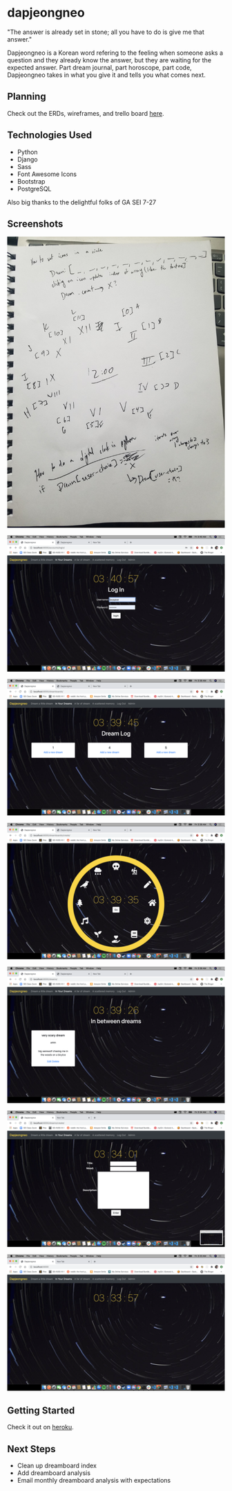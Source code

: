# dapjeongneo #

"The answer is already set in stone; all you have to do is give me that answer."

Dapjeongneo is a Korean word refering to the feeling when someone asks a question and they already know the answer, but they are waiting for the expected answer. Part dream journal, part horoscope, part code, Dapjeongneo takes in what you give it and tells you what comes next.

## Planning

Check out the ERDs, wireframes, and trello board [here](https://trello.com/b/OOvs728s/dapjeongneo).

## Technologies Used ##

- Python
- Django
- Sass
- Font Awesome Icons
- Bootstrap
- PostgreSQL

Also big thanks to the delightful folks of GA SEI 7-27

## Screenshots

![zero](main_app/static/photos/20201016_104735.jpg)

![one](main_app/static/photos/Screen%20Shot%202020-10-16%20at%203.40.58%20AM.png)

![two](main_app/static/photos/Screen%20Shot%202020-10-16%20at%203.39.46%20AM.png)

![three](main_app/static/photos/Screen%20Shot%202020-10-16%20at%203.39.35%20AM.png)

![four](main_app/static/photos/Screen%20Shot%202020-10-16%20at%203.39.27%20AM.png)

![five](main_app/static/photos/Screen%20Shot%202020-10-16%20at%203.34.01%20AM.png)

![six](main_app/static/photos/Screen%20Shot%202020-10-16%20at%203.33.58%20AM.png)


## Getting Started

Check it out on [heroku](https://dapjeongneo.herokuapp.com/).

## Next Steps

- Clean up dreamboard index
- Add dreamboard analysis
- Email monthly dreamboard analysis with expectations
